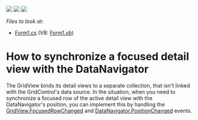 <!-- default badges list -->
![](https://img.shields.io/endpoint?url=https://codecentral.devexpress.com/api/v1/VersionRange/128632073/13.1.4%2B)
[![](https://img.shields.io/badge/Open_in_DevExpress_Support_Center-FF7200?style=flat-square&logo=DevExpress&logoColor=white)](https://supportcenter.devexpress.com/ticket/details/E1826)
[![](https://img.shields.io/badge/📖_How_to_use_DevExpress_Examples-e9f6fc?style=flat-square)](https://docs.devexpress.com/GeneralInformation/403183)
<!-- default badges end -->
<!-- default file list -->
*Files to look at*:

* [Form1.cs](./CS/Q235715/Form1.cs) (VB: [Form1.vb](./VB/Q235715/Form1.vb))
<!-- default file list end -->
# How to synchronize a focused detail view with the DataNavigator


<p>The GridView binds its detail views to a separate collection, that isn't linked with the GridControl's data source. In the situation, when you need to synchronize a focused row of the active detail view with the DataNavigator's position, you can implement this by handling the <a href="http://documentation.devexpress.com/#WindowsForms/DevExpressXtraGridViewsBaseColumnView_FocusedRowChangedtopic">GridView.FocusedRowChanged</a> and <a href="http://documentation.devexpress.com/#WindowsForms/DevExpressXtraEditorsDataNavigator_PositionChangedtopic">DataNavigator.PositionChanged</a> events.</p>

<br/>


